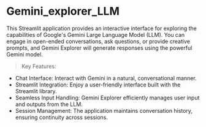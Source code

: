 # Gemini_explorer_LLM

This Streamlit application provides an interactive interface for exploring the capabilities of Google's Gemini Large Language Model (LLM). You can engage in open-ended conversations, ask questions, or provide creative prompts, and Gemini Explorer will generate responses using the powerful Gemini model.

>Key Features:

* Chat Interface: Interact with Gemini in a natural, conversational manner.
* Streamlit Integration: Enjoy a user-friendly interface built with the Streamlit library.
* Seamless Input Handling: Gemini Explorer efficiently manages user input and outputs from the LLM.
* Session Management: The application maintains conversation history, ensuring continuity across sessions.
